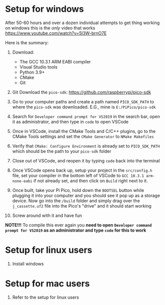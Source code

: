 
# Setup for windows
After 50-60 hours and over a dozen individual attempts to get thing working on windows this is the _only_ video that works
https://www.youtube.com/watch?v=5l3W-brnO7E

Here is the summary:
 1. Download:
    - The GCC 10.3.1 ARM EABI compiler
    - Visual Studio tools
    - Python 3.9+
    - CMake
    - Git

 2. Git Download the `pico-sdk`: https://github.com/raspberrypi/pico-sdk
 3. Go to your computer paths and create a path named `PICO_SDK_PATH` to where the `pico-sdk` was downloaded. E.G., mine is `E:/PiPico/pico-sdk`
 4. Search for `Developer command prompt for VS2019` in the search bar, open it as administrator, and then type in `code` to open VSCode
 5. Once in VSCode, install the CMake Tools and C/C++ plugins, go to the CMake Tools settings and set the `CMake Generator` to `NMake Makefiles`
 6. Verify that `CMake: Configure Environment` is already set to `PICO_SDK_PATH` which should be the path to your `pico-sdk` folder
 7. Close out of VSCode, and reopen it by typing `code` back into the terminal
 8. Once VSCode opens back up, setup your project in the `src/config.h` file, set your compiler in the bottom left of VSCode to `GCC 10.3.1 arm-none-eabi` if not already set, and then click on `Build` right next to it.
 9. Once built, take your Pi Pico, hold down the `BOOTSEL` button while plugging it into your computer and you should see it pop up as a storage device. Now go into the `/build` folder and simply drag over the `j_cassette.uf2` file into the Pico's "drive" and it should start working
 10. Screw around with it and have fun

**NOTE!!!** To compile this ever again you **need to open `Developer command prompt for VS2019` as an administrator and type `code` for this to work**

# Setup for linux users
1. Install windows

# Setup for mac users
1. Refer to the setup for linux users
